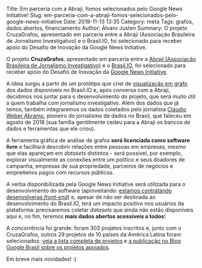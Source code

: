 Title: Em parceria com a Abraji, fomos selecionados pelo Google News Initiative!
Slug: em-parceria-com-a-abraji-fomos-selecionados-pelo-google-news-initiative
Date: 2019-11-13 13:35
Category: meta
Tags: grafos, dados abertos, financiamento
Author: Álvaro Justen
Summary: O projeto CruzaGrafos, apresentado em parceria entre a Abraji (Associação Brasileira de Jornalismo Investigativo) e o Brasil.IO, foi selecionado para receber apoio do Desafio de Inovação da Google News Initiative.

O projeto **CruzaGrafos**, apresentado em parceria entre a [Abraji (Associação
Brasileira de Jornalismo Investigativo)](https://www.abraji.org.br/) e o
[Brasil.IO](https://brasil.io/), foi selecionado para receber apoio do Desafio
de Inovação da [Google News
Initiative](https://newsinitiative.withgoogle.com/).

A ideia surgiu a partir de um protótipo que criei de [visualização em
grafo](https://pt.wikipedia.org/wiki/Teoria_dos_grafos) dos dados disponíveis
no Brasil.IO e, após conversa com a Abraji, decidimos nos juntar para o
desenvolvimento do projeto, que será muito útil a quem trabalha com jornalismo
investigativo. Além dos dados que já temos, também integraremos os dados
coletados pelo jornalista [Claudio Weber
Abramo](https://pt.wikipedia.org/wiki/Cl%C3%A1udio_Weber_Abramo), pioneiro do
jornalismo de dados no Brasil, que faleceu em agosto de 2018 (sua família
gentilmente cedeu para a Abraji os bancos de dados e ferramentas que ele
criou).

A ferramenta gráfica de análise de grafos **será licenciada como software
livre** e facilitará descobrir relações entre pessoas em empresas, mesmo que
elas apareçam em *datasets* distintos - será possível, por exemplo, explorar
visualmente as conexões entre um político e seus doadores de campanha, empresas
de sua propriedade, parceiros de negócios e empreiteiros pagos com recursos
públicos.

A verba disponibilizada pela Google News Initiative será utilizada para o
desenvolvimento do software (aproveitando: [estamos contratando desenvolveras
*front-end*](https://twitter.com/turicas/status/1192637037242920968)) e, apesar
de não ser destinada ao desenvolvimento do Brasil.IO, terá um impacto positivo
nos usuários da plataforma: precisaremos coletar *datasets* que ainda não estão
disponíveis aqui e, no fim, teremos **mais dados abertos acessíveis a todos**!

A concorrência foi grande: foram 303 projetos inscritos e, junto com o
CruzaGrafos, outros 29 projetos de 10 países da América Latina foram
selecionados: [veja a lista completa de
projetos](https://newsinitiative.withgoogle.com/intl/pt_br/innovation-challenges/funding/latin-america/)
e [a publicação no Blog Google Brasil sobre os projetos
apoiados](https://brasil.googleblog.com/2019/11/acelerando-criacao-de-novos-produtos-e-modelos-de-negocio-na-industria-jornalistica-da-america-latina-em-30-projetos.html).

Em breve mais novidades! :)

